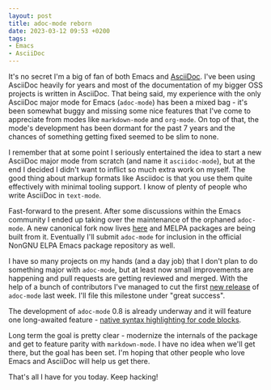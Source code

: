 ```yaml
---
layout: post
title: adoc-mode reborn
date: 2023-03-12 09:53 +0200
tags:
- Emacs
- AsciiDoc
---
```


It's no secret I'm a big of fan of both Emacs and [AsciiDoc](https://asciidoc.org/).
I've been using AsciiDoc heavily for years and most of the documentation of my bigger OSS projects is written in AsciiDoc. That being said, my experience with the only AsciiDoc major mode for Emacs (`adoc-mode`) has been a mixed bag - it's been somewhat buggy and missing some nice features that I've come to appreciate from modes like
`markdown-mode` and `org-mode`. On top of that, the mode's development has been dormant for the past 7 years and the chances of something getting fixed seemed to be slim to none.

I remember that at some point I seriously entertained the idea to start a new AsciiDoc major mode from scratch (and name it `asciidoc-mode`), but at the end I decided I didn't want to inflict so much extra work on myself. The good thing about markup formats like Asciidoc is that you use them quite effectively with minimal tooling support. I know of plenty of people who write AsciiDoc in `text-mode`.

Fast-forward to the present. After some discussions within the Emacs community I ended up taking over the maintenance of the orphaned `adoc-mode`. A new canonical fork now lives [here](https://github.com/bbatsov/adoc-mode/) and MELPA packages are being built from it.
Eventually I'll submit `adoc-mode` for inclusion in the official NonGNU ELPA Emacs package repository as well.

I have so many projects on my hands (and a day job) that I don't plan to do something major with `adoc-mode`, but at least now small improvements are happening and pull requests are getting reviewed and merged. With the help of a bunch of contributors I've managed to cut the first [new release](https://github.com/bbatsov/adoc-mode/releases/tag/v0.7.0) of `adoc-mode` last week. I'll file this milestone under "great success".

The development of `adoc-mode` 0.8 is already underway and it will feature one long-awaited feature - [native syntax highlighting for code blocks](https://github.com/bbatsov/adoc-mode/pull/21).

Long term the goal is pretty clear - modernize the internals of the package and get to feature parity with `markdown-mode`. I have no idea when we'll get there, but the goal has been set. I'm hoping that other people who love Emacs and AsciiDoc will help us get there.

That's all I have for you today. Keep hacking!
